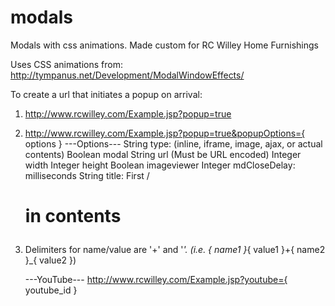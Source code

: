 modals
======

Modals with css animations.  Made custom for RC Willey Home Furnishings

Uses CSS animations from: http://tympanus.net/Development/ModalWindowEffects/


To create a url that initiates a popup on arrival:
1. http://www.rcwilley.com/Example.jsp?popup=true
2. http://www.rcwilley.com/Example.jsp?popup=true&popupOptions={ options }
      ---Options---
      String      type:           (inline, iframe, image, ajax, or actual contents)
      Boolean     modal
      String      url             (Must be URL encoded)
      Integer     width
      Integer     height
      Boolean     imageviewer
      Integer     mdCloseDelay:   milliseconds
      String      title:          First /<h1/> in contents
      
 3. Delimiters for name/value are '+' and '_'. (i.e. { name1 }_{ value1 }+{ name2 }_{ value2 })
 
      ---YouTube---
      http://www.rcwilley.com/Example.jsp?youtube={ youtube_id }
